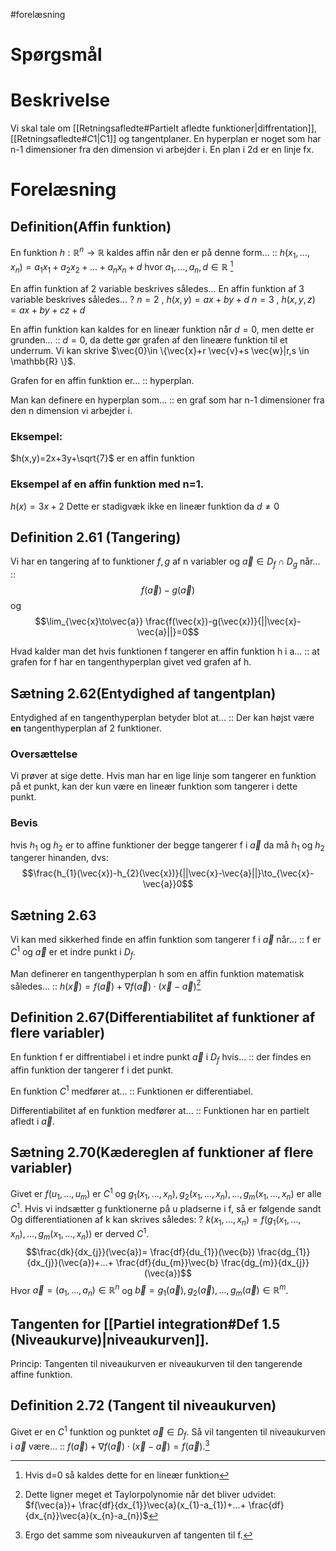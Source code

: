 #forelæsning 
# Spørgsmål

# Beskrivelse
Vi skal tale om [[Retningsafledte#Partielt afledte funktioner|diffrentation]], [[Retningsafledte#$C {1}$|C1]] og tangentplaner.
En hyperplan er noget som har n-1 dimensioner fra den dimension vi arbejder i. En plan i 2d er en linje fx.

# Forelæsning
## Definition(Affin funktion)
En funktion $h:\mathbb{R}^{n}\to \mathbb{R}$ kaldes affin når den er på denne form... :: $h(x_{1},...,x_{n})=a_{1}x_{1}+a_{2}x_{2}+...+a_{n}x_{n}+d \text{ hvor } a_{1},...,a_{n},d \in \mathbb{R}$ [^1]
<!--SR:!2022-11-05,3,250-->

En affin funktion af 2 variable beskrives således...
En affin funktion af 3 variable beskrives således...
?
$n=2 \text{ , } h(x,y)=ax+by+d$
$n=3 \text{ , } h(x,y,z)=ax+by+cz+d$
<!--SR:!2022-11-06,4,270-->

En affin funktion kan kaldes for en lineær funktion når $d=0$, men dette er grunden... :: $d=0$, da dette gør grafen af den lineære funktion til et underrum. Vi kan skrive $\vec{0}\in \{\vec{x}+r \vec{v}+s \vec{w}|r,s \in \mathbb{R} \}$.
<!--SR:!2022-11-06,4,270-->
Grafen for en affin funktion er... :: hyperplan.
<!--SR:!2022-11-07,3,230-->
Man kan definere en hyperplan som... :: en graf som har n-1 dimensioner fra den n dimension vi arbejder i.
<!--SR:!2022-11-06,4,270-->
### Eksempel:
$h(x,y)=2x+3y+\sqrt{7}$ er en affin funktion
### Eksempel af en affin funktion med n=1.
$h(x)=3x+2$ Dette er stadigvæk ikke en lineær funktion da $d \neq 0$

## Definition 2.61 (Tangering)
Vi har en tangering af to funktioner $f,g$ af n variabler og $\vec{a}\in D_{f}\cap D_{g}$ når... :: $$f(\vec{a})-g(\vec{a})$$ og $$\lim_{\vec{x}\to\vec{a}} \frac{f(\vec{x})-g(\vec{x})}{||\vec{x}-\vec{a}||}=0$$
<!--SR:!2022-11-05,3,250-->
Hvad kalder man det hvis funktionen f tangerer en affin funktion h i a... :: at grafen for f har en tangenthyperplan givet ved grafen af h.
<!--SR:!2022-11-05,1,210-->

## Sætning 2.62(Entydighed af tangentplan)
Entydighed af en tangenthyperplan betyder blot at... :: Der kan højst være **en** tangenthyperplan af 2 funktioner.
<!--SR:!2022-11-06,4,270-->
### Oversættelse
Vi prøver at sige dette. Hvis man har en lige linje som tangerer en funktion på et punkt, kan der kun være en lineær funktion som tangerer i dette punkt.
### Bevis
hvis $h_{1}\text{ og }h_{2}$ er to affine funktioner der begge tangerer f i $\vec{a}$ da må $h_{1}\text{ og }h_{2}$ tangerer hinanden, dvs:
$$\frac{h_{1}(\vec{x})-h_{2}(\vec{x})}{||\vec{x}-\vec{a}||}\to_{\vec{x}-\vec{a}}0$$

## Sætning 2.63
Vi kan med sikkerhed finde en affin funktion som tangerer f i $\vec{a}$ når... :: f er $C^{1}$ og $\vec{a}$ er et indre punkt i $D_{f}$.
<!--SR:!2022-11-06,4,270-->
Man definerer en tangenthyperplan h som en affin funktion matematisk således... :: $h(\vec{x})=f(\vec{a})+\nabla f(\vec{a})\cdot (\vec{x}-\vec{a})$[^2]
<!--SR:!2022-11-06,4,270-->

## Definition 2.67(Differentiabilitet af funktioner af flere variabler)
En funktion f er diffrentiabel i et indre punkt $\vec{a}$ i $D_{f}$ hvis... :: der findes en affin funktion der tangerer f i det punkt.
<!--SR:!2022-11-05,1,210-->
En 
funktion $C^{1}$ medfører at... :: Funktionen er differentiabel.
<!--SR:!2022-11-06,4,270-->
Differentiabilitet af en funktion medfører at... :: Funktionen har en partielt afledt i $\vec{a}$.
<!--SR:!2022-11-06,4,270-->

## Sætning 2.70(Kædereglen af funktioner af flere variabler)

Givet er $f(u_{1},...,u_{m})$ er $C^{1}$ og $g_{1}(x_{1},...,x_{n}),g_{2}(x_{1},...,x_{n}),...,g_{m}(x_{1},...,x_{n}) \text{ er alle }C^{1}$.
Hvis vi indsætter g funktionerne på u pladserne i f, så er følgende sandt
Og differentiationen af k kan skrives således:
?
$k(x_{1},...,x_{n})=f(g_{1}(x_{1},...,x_{n}),...,g_{m}(x_{1},...,x_{n}))$ er derved $C^{1}$.
$$\frac{dk}{dx_{j}}(\vec{a})= \frac{df}{du_{1}}(\vec{b}) \frac{dg_{1}}{dx_{j}}(\vec{a})+...+ \frac{df}{du_{m}}\vec{b} \frac{dg_{m}}{dx_{j}}(\vec{a})$$
Hvor $\vec{a}=(a_1,...,a_{n})\in \mathbb{R}^{n}$ og $\vec{b}=g_{1}(\vec{a}),g_{2}(\vec{a}),...,g_{m}(\vec{a})\in \mathbb{R}^{m}$.
<!--SR:!2022-11-05,3,250-->

## Tangenten for [[Partiel integration#Def 1.5 (Niveaukurve)|niveaukurven]].
Princip: Tangenten til niveaukurven er niveaukurven til den tangerende affine funktion.

## Definition 2.72 (Tangent til niveaukurven)
Givet er en $C^{1}$ funktion og punktet $\vec{a}\in D_{f}$. Så vil tangenten til niveaukurven i $\vec{a}$ være... :: $f(\vec{a})+\nabla f(\vec{a})\cdot (\vec{x}-\vec{a})=f(\vec{a})$.[^3]


[^1]: Hvis d=0 så kaldes dette for en lineær funktion
[^2]: Dette ligner meget et Taylorpolynomie når det bliver udvidet: $f(\vec{a})+ \frac{df}{dx_{1}}\vec{a}(x_{1}-a_{1})+...+ \frac{df}{dx_{n}}\vec{a}(x_{n}-a_{n})$
[^3]: Ergo det samme som niveaukurven af tangenten til f.